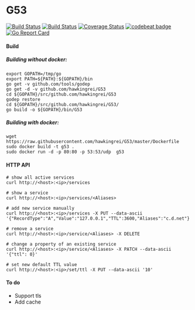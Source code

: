 # G53
[![Build Status](https://travis-ci.org/hawkingrei/G53.svg?branch=master)](https://travis-ci.org/hawkingrei/G53)
[![Build Status](https://ci.appveyor.com/api/projects/status/github/hawkingrei/g53?branch=master&svg=true)](https://ci.appveyor.com/project/hawkingrei/g53/branch/master)
[![Coverage Status](https://coveralls.io/repos/github/hawkingrei/G53/badge.svg?branch=master)](https://coveralls.io/github/hawkingrei/G53?branch=master)
[![codebeat badge](https://codebeat.co/badges/cc33aba7-de9f-4cfc-95cf-8407baddb063)](https://codebeat.co/projects/github-com-hawkingrei-g53)
[![Go Report Card](https://goreportcard.com/badge/github.com/hawkingrei/g53)](https://goreportcard.com/report/github.com/hawkingrei/g53)

#### Build

##### Building without docker:

```
export GOPATH=/tmp/go
export PATH=${PATH}:${GOPATH}/bin
go get -v github.com/tools/godep
go get -d -v github.com/hawkingrei/G53
cd ${GOPATH}/src/github.com/hawkingrei/G53
godep restore
cd ${GOPATH}/src/github.com/hawkingrei/G53/
go build -o ${GOPATH}/bin/G53
```

##### Building with docker:

```
wget https://raw.githubusercontent.com/hawkingrei/G53/master/Dockerfile
sudo docker build -t g53 .
sudo docker run -d -p 80:80 -p 53:53/udp  g53
```

#### HTTP API

```
# show all active services
curl http://<host>:<ip>/services

# show a service
curl http://<host>:<ip>/services/<Aliases>

# add new service manually
curl http://<host>:<ip>/services -X PUT --data-ascii '{"RecordType":"A","Value":"127.0.0.1","TTL":3600,"Aliases":"c.d.net"}'

# remove a service
curl http://<host>:<ip>/service/<Aliases> -X DELETE

# change a property of an existing service
curl http://<host>:<ip>/service/<Aliases> -X PATCH --data-ascii '{"ttl": 0}'

# set new default TTL value
curl http://<host>:<ip>/set/ttl -X PUT --data-ascii '10'
```

#### To do
- Support tls
- Add cache
